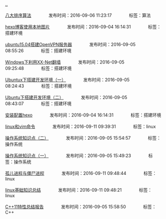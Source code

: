 [..](/README.md)<br/><br/>
[八大排序算法](/algorithm/8sort.md)&emsp;&emsp;&emsp;&emsp;发布时间：2016-09-06 11:23:17&emsp;&emsp;&emsp;&emsp;标签：算法<br/><br/>
[hexo博客使用本地图片](/env/hexo_pic.md)&emsp;&emsp;&emsp;&emsp;发布时间：2016-09-04 16:14:31&emsp;&emsp;&emsp;&emsp;标签：搭建环境<br/><br/>
[ubuntu15.04搭建OpenVPN服务器](/env/ubuntu_openvpn.md)&emsp;&emsp;&emsp;&emsp;发布时间：2016-09-05 08:55:26&emsp;&emsp;&emsp;&emsp;标签：搭建环境<br/><br/>
[Windows下利用XX-Net翻墙](/env/win_xxnet.md)&emsp;&emsp;&emsp;&emsp;发布时间：2016-09-05 09:25:48&emsp;&emsp;&emsp;&emsp;标签：搭建环境<br/><br/>
[Ubuntux下搭建开发环境（一）](/env/ubuntu_env1.md)&emsp;&emsp;&emsp;&emsp;发布时间：2016-09-05 08:24:43&emsp;&emsp;&emsp;&emsp;标签：搭建环境<br/><br/>
[Ubuntu下搭建开发环境（二）](/env/ubuntu_env2.md)&emsp;&emsp;&emsp;&emsp;发布时间：2016-09-05 08:43:07&emsp;&emsp;&emsp;&emsp;标签：搭建环境<br/><br/>
[安装配置hexo](/env/hexo_install.md)&emsp;&emsp;&emsp;&emsp;发布时间：2016-09-04 16:14:31&emsp;&emsp;&emsp;&emsp;标签：搭建环境<br/><br/>
[linux和vim命令](/linux/linux_vim.md)&emsp;&emsp;&emsp;&emsp;发布时间：2016-09-11 09:39:31&emsp;&emsp;&emsp;&emsp;标签：linux<br/><br/>
[操作系统知识点（二）](/linux/os2.md)&emsp;&emsp;&emsp;&emsp;发布时间：2016-09-05 15:54:57&emsp;&emsp;&emsp;&emsp;标签：操作系统<br/><br/>
[操作系统知识点（一）](/linux/os1.md)&emsp;&emsp;&emsp;&emsp;发布时间：2016-09-05 15:49:23&emsp;&emsp;&emsp;&emsp;标签：操作系统<br/><br/>
[孤儿进程与僵尸进程](/linux/proc.md)&emsp;&emsp;&emsp;&emsp;发布时间：2016-09-11 09:48:44&emsp;&emsp;&emsp;&emsp;标签：linux<br/><br/>
[linux基础知识总结](/linux/linux_base.md)&emsp;&emsp;&emsp;&emsp;发布时间：2016-09-11 09:48:21&emsp;&emsp;&emsp;&emsp;标签：linux<br/><br/>
[C++11特性总结报告](/C/c11.md)&emsp;&emsp;&emsp;&emsp;发布时间：2016-09-05 15:58:50&emsp;&emsp;&emsp;&emsp;标签：C++<br/><br/>
